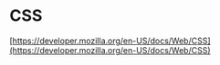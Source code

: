 # CSS

[https://developer.mozilla.org/en-US/docs/Web/CSS](https://developer.mozilla.org/en-US/docs/Web/CSS)
